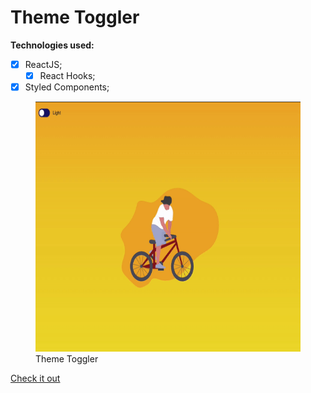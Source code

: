 # Theme Toggler

**Technologies used:**

- [x] ReactJS;
  - [x] React Hooks;
- [x] Styled Components;

<figure>
  <img src="./themetoggler.gif" height="400" />
  <figcaption>Theme Toggler</figcaption>
</figure>

[Check it out](https://angry-hamilton-e66f2f.netlify.com/)
